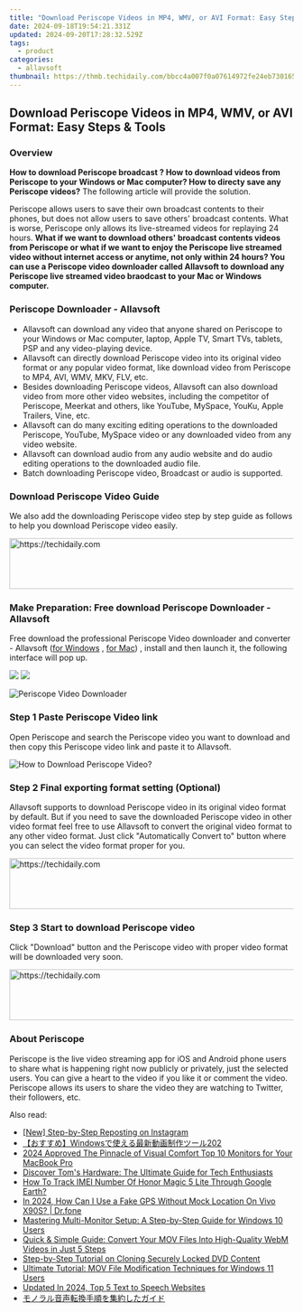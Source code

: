 ```yaml
---
title: "Download Periscope Videos in MP4, WMV, or AVI Format: Easy Steps & Tools"
date: 2024-09-18T19:54:21.331Z
updated: 2024-09-20T17:28:32.529Z
tags:
  - product
categories:
  - allavsoft
thumbnail: https://thmb.techidaily.com/bbcc4a007f0a07614972fe24eb730165421ff81b1eea5d7fad50043a76fd78c0.jpg
---
```


## Download Periscope Videos in MP4, WMV, or AVI Format: Easy Steps & Tools

### Overview

**How to download Periscope broadcast ? How to download videos from Periscope to your Windows or Mac computer? How to directy save any Periscope videos?** The following article will provide the solution.

Periscope allows users to save their own broadcast contents to their phones, but does not allow users to save others' broadcast contents. What is worse, Periscope only allows its live-streamed videos for replaying 24 hours. **What if we want to download others' broadcast contents videos from Periscope or what if we want to enjoy the Periscope live streamed video without internet access or anytime, not only within 24 hours? You can use a Periscope video downloader called Allavsoft to download any Periscope live streamed video braodcast to your Mac or Windows computer.**

### Periscope Downloader - Allavsoft

* Allavsoft can download any video that anyone shared on Periscope to your Windows or Mac computer, laptop, Apple TV, Smart TVs, tablets, PSP and any video-playing device.
* Allavsoft can directly download Periscope video into its original video format or any popular video format, like download video from Periscope to MP4, AVI, WMV, MKV, FLV, etc.
* Besides downloading Periscope videos, Allavsoft can also download video from more other video websites, including the competitor of Periscope, Meerkat and others, like YouTube, MySpace, YouKu, Apple Trailers, Vine, etc.
* Allavsoft can do many exciting editing operations to the downloaded Periscope, YouTube, MySpace video or any downloaded video from any video website.
* Allavsoft can download audio from any audio website and do audio editing operations to the downloaded audio file.
* Batch downloading Periscope video, Broadcast or audio is supported.

### Download Periscope Video Guide

We also add the downloading Periscope video step by step guide as follows to help you download Periscope video easily.

<!-- affiliate ads begin -->
<a href="https://aligracehair.sjv.io/c/5597632/1886073/19272" target="_top" id="1886073">
  <img src="//a.impactradius-go.com/display-ad/19272-1886073" border="0" alt="https://techidaily.com" width="728" height="90"/>
</a>
<img height="0" width="0" src="https://aligracehair.sjv.io/i/5597632/1886073/19272" style="position:absolute;visibility:hidden;" border="0" />
<!-- affiliate ads end -->

### Make Preparation: Free download Periscope Downloader - Allavsoft

Free download the professional Periscope Video downloader and converter - Allavsoft ([for Windows](https://tools.techidaily.com/allavsoft/products/) , [for Mac](https://tools.techidaily.com/allavsoft/products/)) , install and then launch it, the following interface will pop up.

[![](https://www.allavsoft.com/how-to/../images/how-to/free-download-win.jpg)](https://tools.techidaily.com/allavsoft/products/) [![](https://www.allavsoft.com/how-to/../images/how-to/free-download-mac.jpg)](https://tools.techidaily.com/allavsoft/products/)

![Periscope Video Downloader](https://www.allavsoft.com/how-to/../images/allavsoft/screen-shot-600.jpg)

### Step 1 Paste Periscope Video link

Open Periscope and search the Periscope video you want to download and then copy this Periscope video link and paste it to Allavsoft.

![How to Download Periscope Video?](https://www.allavsoft.com/how-to/../images/how-to/download-rtmp-video/download-rtmp-video.jpg)

### Step 2 Final exporting format setting (Optional)

Allavsoft supports to download Periscope video in its original video format by default. But if you need to save the downloaded Periscope video in other video format feel free to use Allavsoft to convert the original video format to any other video format. Just click "Automatically Convert to" button where you can select the video format proper for you.

<!-- affiliate ads begin -->
<a href="https://ephamedtechinc.pxf.io/c/5597632/2137226/26400" target="_top" id="2137226">
  <img src="//a.impactradius-go.com/display-ad/26400-2137226" border="0" alt="https://techidaily.com" width="728" height="90"/>
</a>
<img height="0" width="0" src="https://ephamedtechinc.pxf.io/i/5597632/2137226/26400" style="position:absolute;visibility:hidden;" border="0" />
<!-- affiliate ads end -->

### Step 3 Start to download Periscope video

Click "Download" button and the Periscope video with proper video format will be downloaded very soon.

<!-- affiliate ads begin -->
<a href="https://ephamedtechinc.pxf.io/c/5597632/2137220/26400" target="_top" id="2137220">
  <img src="//a.impactradius-go.com/display-ad/26400-2137220" border="0" alt="https://techidaily.com" width="728" height="90"/>
</a>
<img height="0" width="0" src="https://ephamedtechinc.pxf.io/i/5597632/2137220/26400" style="position:absolute;visibility:hidden;" border="0" />
<!-- affiliate ads end -->

### About Periscope

Periscope is the live video streaming app for iOS and Android phone users to share what is happening right now publicly or privately, just the selected users. You can give a heart to the video if you like it or comment the video. Periscope allows its users to share the video they are watching to Twitter, their followers, etc.

<ins class="adsbygoogle"
     style="display:block"
     data-ad-format="autorelaxed"
     data-ad-client="ca-pub-7571918770474297"
     data-ad-slot="1223367746"></ins>

<ins class="adsbygoogle"
     style="display:block"
     data-ad-client="ca-pub-7571918770474297"
     data-ad-slot="8358498916"
     data-ad-format="auto"
     data-full-width-responsive="true"></ins>

<span class="atpl-alsoreadstyle">Also read:</span>
<div><ul>
<li><a href="https://instagram-clips.techidaily.com/new-step-by-step-reposting-on-instagram/"><u>[New] Step-by-Step Reposting on Instagram</u></a></li>
<li><a href="https://win-great.techidaily.com/windows202/"><u>【おすすめ】Windowsで使える最新動画制作ツール202</u></a></li>
<li><a href="https://article-files.techidaily.com/2024-approved-the-pinnacle-of-visual-comfort-top-10-monitors-for-your-macbook-pro/"><u>2024 Approved The Pinnacle of Visual Comfort Top 10 Monitors for Your MacBook Pro</u></a></li>
<li><a href="https://hardware-help.techidaily.com/discover-toms-hardware-the-ultimate-guide-for-tech-enthusiasts/"><u>Discover Tom's Hardware: The Ultimate Guide for Tech Enthusiasts</u></a></li>
<li><a href="https://unlock-android.techidaily.com/how-to-track-imei-number-of-honor-magic-5-lite-through-google-earth-by-drfone-android/"><u>How To Track IMEI Number Of Honor Magic 5 Lite Through Google Earth?</u></a></li>
<li><a href="https://review-topics.techidaily.com/in-2024-how-can-i-use-a-fake-gps-without-mock-location-on-vivo-x90s-drfone-by-drfone-virtual-android/"><u>In 2024, How Can I Use a Fake GPS Without Mock Location On Vivo X90S? | Dr.fone</u></a></li>
<li><a href="https://eaxpv-info.techidaily.com/mastering-multi-monitor-setup-a-step-by-step-guide-for-windows-10-users/"><u>Mastering Multi-Monitor Setup: A Step-by-Step Guide for Windows 10 Users</u></a></li>
<li><a href="https://win-great.techidaily.com/quick-and-simple-guide-convert-your-mov-files-into-high-quality-webm-videos-in-just-5-steps/"><u>Quick & Simple Guide: Convert Your MOV Files Into High-Quality WebM Videos in Just 5 Steps</u></a></li>
<li><a href="https://win-great.techidaily.com/step-by-step-tutorial-on-cloning-securely-locked-dvd-content/"><u>Step-by-Step Tutorial on Cloning Securely Locked DVD Content</u></a></li>
<li><a href="https://win-great.techidaily.com/ultimate-tutorial-mov-file-modification-techniques-for-windows-11-users/"><u>Ultimate Tutorial: MOV File Modification Techniques for Windows 11 Users</u></a></li>
<li><a href="https://audio-shaping.techidaily.com/updated-in-2024-top-5-text-to-speech-websites/"><u>Updated In 2024, Top 5 Text to Speech Websites</u></a></li>
<li><a href="https://win-great.techidaily.com/44oi44oo44op44or6zplusz5aow6lui5oplusb5oml6acg44ks6zug57se44gx44gf44ks44kk44oj/"><u>モノラル音声転換手順を集約したガイド</u></a></li>
</ul></div>

